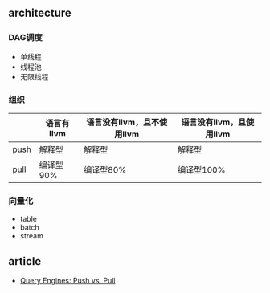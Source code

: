 ## architecture

### DAG调度

- 单线程
- 线程池
- 无限线程

### 组织

|      | 语言有llvm | 语言没有llvm，且不使用llvm | 语言没有llvm，且使用llvm |
|------|------------|----------------------------|--------------------------|
| push | 解释型     | 解释型                     | 解释型                   |
| pull | 编译型90%  | 编译型80%                  | 编译型100%               |

### 向量化

- table
- batch
- stream

## article

- [Query Engines: Push vs. Pull](https://justinjaffray.com/query-engines-push-vs.-pull/)
